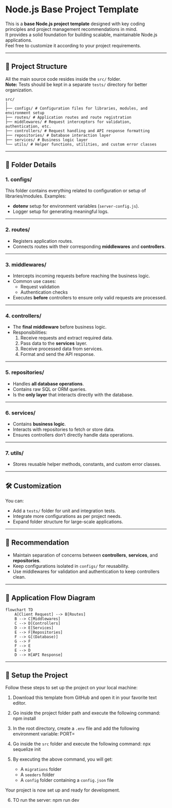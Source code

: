 # Node.js Base Project Template

This is a **base Node.js project template** designed with key coding principles and project management recommendations in mind.  
It provides a solid foundation for building scalable, maintainable Node.js applications.  
Feel free to customize it according to your project requirements.

---

## 📁 Project Structure

All the main source code resides inside the `src/` folder.  
**Note:** Tests should be kept in a separate `tests/` directory for better organization.

```plaintext
src/
│
├── configs/ # Configuration files for libraries, modules, and environment setup
├── routes/ # Application routes and route registration
├── middlewares/ # Request interceptors for validation, authentication, etc.
├── controllers/ # Request handling and API response formatting
├── repositories/ # Database interaction layer
├── services/ # Business logic layer
└── utils/ # Helper functions, utilities, and custom error classes
```

---

## 📂 Folder Details

### **1. configs/**

This folder contains everything related to configuration or setup of libraries/modules.
Examples:

- **dotenv** setup for environment variables (`server-config.js`).
- Logger setup for generating meaningful logs.

---

### **2. routes/**

- Registers application routes.
- Connects routes with their corresponding **middlewares** and **controllers**.

---

### **3. middlewares/**

- Intercepts incoming requests before reaching the business logic.
- Common use cases:
  - Request validation
  - Authentication checks
- Executes **before** controllers to ensure only valid requests are processed.

---

### **4. controllers/**

- The **final middleware** before business logic.
- Responsibilities:
  1. Receive requests and extract required data.
  2. Pass data to the **services** layer.
  3. Receive processed data from services.
  4. Format and send the API response.

---

### **5. repositories/**

- Handles **all database operations**.
- Contains raw SQL or ORM queries.
- Is the **only layer** that interacts directly with the database.

---

### **6. services/**

- Contains **business logic**.
- Interacts with repositories to fetch or store data.
- Ensures controllers don’t directly handle data operations.

---

### **7. utils/**

- Stores reusable helper methods, constants, and custom error classes.

---

## 🛠 Customization

You can:

- Add a `tests/` folder for unit and integration tests.
- Integrate more configurations as per project needs.
- Expand folder structure for large-scale applications.

---

## 📌 Recommendation

- Maintain separation of concerns between **controllers**, **services**, and **repositories**.
- Keep configurations isolated in `configs/` for reusability.
- Use middlewares for validation and authentication to keep controllers clean.

---

## 🔄 Application Flow Diagram

```mermaid
flowchart TD
    A[Client Request] --> B[Routes]
    B --> C[Middlewares]
    C --> D[Controllers]
    D --> E[Services]
    E --> F[Repositories]
    F --> G[(Database)]
    G --> F
    F --> E
    E --> D
    D --> H[API Response]
```

---

## 🚀 Setup the Project

Follow these steps to set up the project on your local machine:

1. Download this template from GitHub and open it in your favorite text editor.

2. Go inside the project folder path and execute the following command:
   npm install

3. In the root directory, create a `.env` file and add the following environment variable:
   PORT=<port number of your choice>

4. Go inside the `src` folder and execute the following command:
   npx sequelize init

5. By executing the above command, you will get:
   - A `migrations` folder
   - A `seeders` folder
   - A `config` folder containing a `config.json` file

Your project is now set up and ready for development.

6. TO run the server:
   npm run dev
